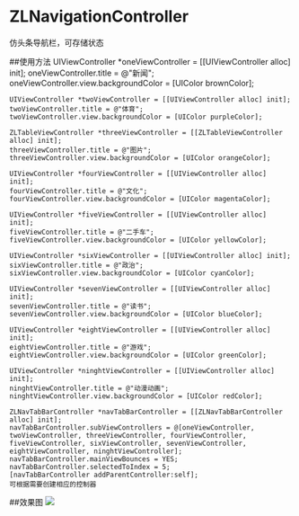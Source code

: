 # ZLNavigationController
仿头条导航栏，可存储状态

##使用方法
    UIViewController *oneViewController = [[UIViewController alloc] init];
    oneViewController.title = @"新闻";
    oneViewController.view.backgroundColor = [UIColor brownColor];
    
    UIViewController *twoViewController = [[UIViewController alloc] init];
    twoViewController.title = @"体育";
    twoViewController.view.backgroundColor = [UIColor purpleColor];
    
    ZLTableViewController *threeViewController = [[ZLTableViewController alloc] init];
    threeViewController.title = @"图片";
    threeViewController.view.backgroundColor = [UIColor orangeColor];
    
    UIViewController *fourViewController = [[UIViewController alloc] init];
    fourViewController.title = @"文化";
    fourViewController.view.backgroundColor = [UIColor magentaColor];
    
    UIViewController *fiveViewController = [[UIViewController alloc] init];
    fiveViewController.title = @"二手车";
    fiveViewController.view.backgroundColor = [UIColor yellowColor];
    
    UIViewController *sixViewController = [[UIViewController alloc] init];
    sixViewController.title = @"政治";
    sixViewController.view.backgroundColor = [UIColor cyanColor];
    
    UIViewController *sevenViewController = [[UIViewController alloc] init];
    sevenViewController.title = @"读书";
    sevenViewController.view.backgroundColor = [UIColor blueColor];
    
    UIViewController *eightViewController = [[UIViewController alloc] init];
    eightViewController.title = @"游戏";
    eightViewController.view.backgroundColor = [UIColor greenColor];
    
    UIViewController *ninghtViewController = [[UIViewController alloc] init];
    ninghtViewController.title = @"动漫动画";
    ninghtViewController.view.backgroundColor = [UIColor redColor];
    
    ZLNavTabBarController *navTabBarController = [[ZLNavTabBarController alloc] init];
    navTabBarController.subViewControllers = @[oneViewController, twoViewController, threeViewController, fourViewController, fiveViewController, sixViewController, sevenViewController, eightViewController, ninghtViewController];
    navTabBarController.mainViewBounces = YES;
    navTabBarController.selectedToIndex = 5;
    [navTabBarController addParentController:self];
    可根据需要创建相应的控制器
##效果图
 ![](https://raw.githubusercontent.com/sunnyzl/ZLNavigationController/master/demo.gif)
    